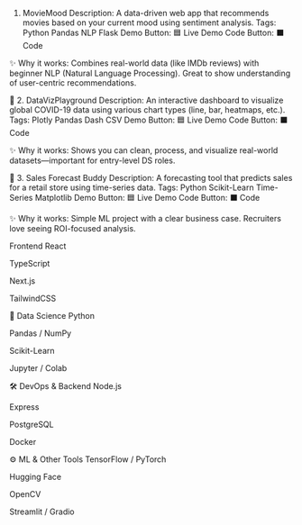 1. MovieMood
Description:
A data-driven web app that recommends movies based on your current mood using sentiment analysis.
Tags: Python Pandas NLP Flask
Demo Button: 🟦 Live Demo
Code Button: ⬛ Code

✨ Why it works: Combines real-world data (like IMDb reviews) with beginner NLP (Natural Language Processing). Great to show understanding of user-centric recommendations.

🔹 2. DataVizPlayground
Description:
An interactive dashboard to visualize global COVID-19 data using various chart types (line, bar, heatmaps, etc.).
Tags: Plotly Pandas Dash CSV
Demo Button: 🟦 Live Demo
Code Button: ⬛ Code

✨ Why it works: Shows you can clean, process, and visualize real-world datasets—important for entry-level DS roles.

🔹 3. Sales Forecast Buddy
Description:
A forecasting tool that predicts sales for a retail store using time-series data.
Tags: Python Scikit-Learn Time-Series Matplotlib
Demo Button: 🟦 Live Demo
Code Button: ⬛ Code

✨ Why it works: Simple ML project with a clear business case. Recruiters love seeing ROI-focused analysis.


















 Frontend
React

TypeScript

Next.js

TailwindCSS

🧠 Data Science
Python

Pandas / NumPy

Scikit-Learn

Jupyter / Colab

🛠️ DevOps & Backend
Node.js

Express

PostgreSQL

Docker

⚙️ ML & Other Tools
TensorFlow / PyTorch

Hugging Face

OpenCV

Streamlit / Gradio



